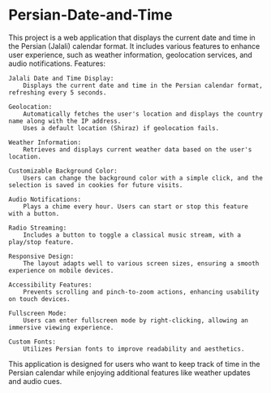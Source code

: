 # Persian-Date-and-Time

This project is a web application that displays the current date and time in the Persian (Jalali) calendar format. It includes various features to enhance user experience, such as weather information, geolocation services, and audio notifications.
Features:

    Jalali Date and Time Display:
        Displays the current date and time in the Persian calendar format, refreshing every 5 seconds.

    Geolocation:
        Automatically fetches the user's location and displays the country name along with the IP address.
        Uses a default location (Shiraz) if geolocation fails.

    Weather Information:
        Retrieves and displays current weather data based on the user's location.

    Customizable Background Color:
        Users can change the background color with a simple click, and the selection is saved in cookies for future visits.

    Audio Notifications:
        Plays a chime every hour. Users can start or stop this feature with a button.

    Radio Streaming:
        Includes a button to toggle a classical music stream, with a play/stop feature.

    Responsive Design:
        The layout adapts well to various screen sizes, ensuring a smooth experience on mobile devices.

    Accessibility Features:
        Prevents scrolling and pinch-to-zoom actions, enhancing usability on touch devices.

    Fullscreen Mode:
        Users can enter fullscreen mode by right-clicking, allowing an immersive viewing experience.

    Custom Fonts:
        Utilizes Persian fonts to improve readability and aesthetics.

This application is designed for users who want to keep track of time in the Persian calendar while enjoying additional features like weather updates and audio cues.
